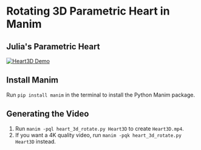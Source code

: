 # Rotating 3D Parametric Heart in Manim

## Julia's Parametric Heart
[![Heart3D Demo](https://img.youtube.com/vi/ehfgxtvU5G4/0.jpg)](https://www.youtube.com/watch?v=ehfgxtvU5G4)

## Install Manim

Run `pip install manim` in the terminal to install the Python Manim package.

## Generating the Video
1. Run `manim -pql heart_3d_rotate.py Heart3D` to create `Heart3D.mp4`.
2. If you want a 4K quality video, run `manim -pqk heart_3d_rotate.py Heart3D` instead.
